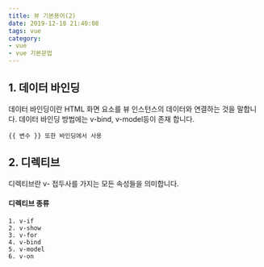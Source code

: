 ```yaml
---
title: 뷰 기본용어(2)
date: 2019-12-18 21:40:08
tags: vue
category: 
- vue
- vue 기본문법
---
```


## 1. 데이터 바인딩
데이터 바인딩이란 HTML 화면 요소를 뷰 인스턴스의 데이터와 연결하는 것을 말합니다. 데이터 바인딩 방법에는 v-bind, v-model등이 존재 합니다.

```
{{ 변수 }} 또한 바인딩에서 사용
```

## 2. 디렉티브
디렉티브란 v- 접두사를 가지는 모든 속성들을 의미합니다.

#### 디렉티브 종류
    1. v-if
    2. v-show 
    3. v-for
    4. v-bind
    5. v-model
    6. v-on
